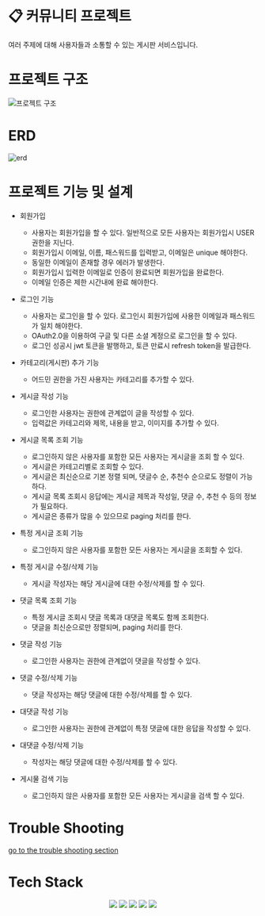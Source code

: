 # 📋 커뮤니티 프로젝트
여러 주제에 대해 사용자들과 소통할 수 있는 게시판 서비스입니다.

# 프로젝트 구조
![프로젝트 구조](https://user-images.githubusercontent.com/122556674/235897543-5cbd607c-f650-4b0d-a268-fec0c125fffd.jpg)

# ERD
![erd](https://user-images.githubusercontent.com/122556674/235897812-85d6e20a-e079-48fe-9b87-8e7a8a1e2b1b.jpg)

# 프로젝트 기능 및 설계
  - 회원가입
    - 사용자는 회원가입을 할 수 있다. 일반적으로 모든 사용자는 회원가입시 USER 권한을 지닌다.
    - 회원가입시 이메일, 이름, 패스워드를 입력받고, 이메일은 unique 해야한다.
    - 동일한 이메일이 존재할 경우 에러가 발생한다.
    - 회원가입시 입력한 이메일로 인증이 완료되면 회원가입을 완료한다.
    - 이메일 인증은 제한 시간내에 완료 해야한다.
  
  - 로그인 기능
    - 사용자는 로그인을 할 수 있다. 로그인시 회원가입에 사용한 이메일과 패스워드가 일치 해야한다.
    - OAuth2.0을 이용하여 구글 및 다른 소셜 계정으로 로그인을 할 수 있다.
    - 로그인 성공시 jwt 토큰을 발행하고, 토큰 만료시 refresh token을 발급한다.

  - 카테고리(게시판) 추가 기능
    - 어드민 권한을 가진 사용자는 카테고리를 추가할 수 있다.
    
  - 게시글 작성 기능
    - 로그인한 사용자는 권한에 관계없이 글을 작성할 수 있다.
    - 입력값은 카테고리와 제목, 내용을 받고, 이미지를 추가할 수 있다.
    

  - 게시글 목록 조회 기능
    - 로그인하지 않은 사용자를 포함한 모든 사용자는 게시글을 조회 할 수 있다.
    - 게시글은 카테고리별로 조회할 수 있다.
    - 게시글은 최신순으로 기본 정렬 되며, 댓글수 순, 추천수 순으로도 정렬이 가능하다.
    - 게시글 목록 조회시 응답에는 게시글 제목과 작성일, 댓글 수, 추천 수 등의 정보가 필요하다.
    - 게시글은 종류가 많을 수 있으므로 paging 처리를 한다.
   
  - 특정 게시글 조회 기능
    - 로그인하지 않은 사용자를 포함한 모든 사용자는 게시글을 조회할 수 있다.
 
  - 특정 게시글 수정/삭제 기능
    - 게시글 작성자는 해당 게시글에 대한 수정/삭제를 할 수 있다.
  
  - 댓글 목록 조회 기능
    - 특정 게시글 조회시 댓글 목록과 대댓글 목록도 함께 조회한다.
    - 댓글을 최신순으로만 정렬되며, paging 처리를 한다.
  
  - 댓글 작성 기능
    - 로그인한 사용자는 권한에 관계없이 댓글을 작성할 수 있다.
    
  - 댓글 수정/삭제 기능
    - 댓글 작성자는 해당 댓글에 대한 수정/삭제를 할 수 있다.

  - 대댓글 작성 기능
    - 로그인한 사용자는 권한에 관계없이 특정 댓글에 대한 응답을 작성할 수 있다.
  
  - 대댓글 수정/삭제 기능
    - 작성자는 해당 댓글에 대한 수정/삭제를 할 수 있다.
    
  - 게시물 검색 기능
    - 로그인하지 않은 사용자를 포함한 모든 사용자는 게시글을 검색 할 수 있다.
  
  
# Trouble Shooting
[go to the trouble shooting section](doc/TROUBLE_SHOOTING.md)

# Tech Stack
  <div align=center>
    <img src="https://img.shields.io/badge/java-007396?style=for-the-badge&logo=java&logoColor=white">
    <img src="https://img.shields.io/badge/spring-6DB33F?style=for-the-badge&logo=spring&logoColor=white">
    <img src="https://img.shields.io/badge/mysql-4479A1?style=for-the-badge&logo=mysql&logoColor=white">
    <img src="https://img.shields.io/badge/git-F05032?style=for-the-badge&logo=git&logoColor=white">
    <img src="https://img.shields.io/badge/amazonaws-232F3E?style=for-the-badge&logo=amazonaws&logoColor=white"> 
  </div>
  
